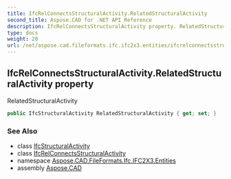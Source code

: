 ```yaml
---
title: IfcRelConnectsStructuralActivity.RelatedStructuralActivity
second_title: Aspose.CAD for .NET API Reference
description: IfcRelConnectsStructuralActivity property. RelatedStructuralActivity
type: docs
weight: 20
url: /net/aspose.cad.fileformats.ifc.ifc2x3.entities/ifcrelconnectsstructuralactivity/relatedstructuralactivity/
---
```

## IfcRelConnectsStructuralActivity.RelatedStructuralActivity property

RelatedStructuralActivity

```csharp
public IfcStructuralActivity RelatedStructuralActivity { get; set; }
```

### See Also

* class [IfcStructuralActivity](../../ifcstructuralactivity/)
* class [IfcRelConnectsStructuralActivity](../)
* namespace [Aspose.CAD.FileFormats.Ifc.IFC2X3.Entities](../../ifcrelconnectsstructuralactivity/)
* assembly [Aspose.CAD](../../../)


